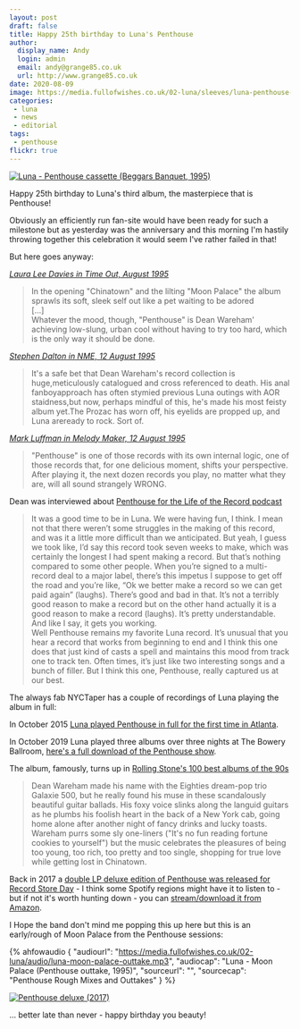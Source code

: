 ```yaml
---
layout: post
draft: false
title: Happy 25th birthday to Luna's Penthouse
author:
  display_name: Andy
  login: admin
  email: andy@grange85.co.uk
  url: http://www.grange85.co.uk
date: 2020-08-09
image: https://media.fullofwishes.co.uk/02-luna/sleeves/luna-penthouse-cassette.jpg
categories:
 - luna
 - news
 - editorial
tags:
 - penthouse
flickr: true
---
```

<a data-flickr-embed="true" href="https://www.flickr.com/photos/grange85/50205029348/in/dateposted-public/" title="Luna - Penthouse cassette (Beggars Banquet, 1995)"><img src="https://media.fullofwishes.co.uk/flickr-downloads/50205029348_a74f3ef931_c.jpg" alt="Luna - Penthouse cassette (Beggars Banquet, 1995)"></a>

Happy 25th birthday to Luna's third album, the masterpiece that is Penthouse!

Obviously an efficiently run fan-site would have been ready for such a milestone but as yesterday was the anniversary and this morning I'm hastily throwing together this celebration it would seem I've rather failed in that!

But here goes anyway:

_[Laura Lee Davies in Time Out, August 1995](/articles/1995-08-review-luna-penthouse-time-out-0895/)_
> In the opening "Chinatown" and the lilting "Moon Palace" the album sprawls its soft, sleek self out like a pet waiting to be adored  
> \[...\]  
> Whatever the mood, though, "Penthouse" is Dean Wareham' achieving low-slung, urban cool without having to try too hard, which is the only way it should be done.  

_[Stephen Dalton in NME, 12 August 1995](/articles/1995-08-12-review-luna-penthouse-nme-0895/)_
> It's a safe bet that Dean Wareham's record collection is huge,meticulously catalogued and cross referenced to death. His anal fanboyapproach has often stymied previous Luna outings with AOR staidness,but now, perhaps mindful of this, he's made his most feisty album yet.The Prozac has worn off, his eyelids are propped up, and Luna areready to rock. Sort of.  

_[Mark Luffman in Melody Maker, 12 August 1995](/articles/1995-08-12-review-luna-penthouse-mm-120895/)_
>  "Penthouse" is one of those records with its own internal logic, one of those records that, for one delicious moment, shifts your perspective. After playing it, the next dozen records you play, no matter what they are, will all sound strangely WRONG.


Dean was interviewed about [Penthouse for the Life of the Record podcast](https://www.fullofwishes.co.uk/2020/04/21/dean-wareham-talks-penthouse-life-of-the-record-podcast/)
> It was a good time to be in Luna. We were having fun, I think. I mean not that there weren’t some struggles in the making of this record, and was it a little more difficult than we anticipated. But yeah, I guess we took like, I’d say this record took seven weeks to make, which was certainly the longest I had spent making a record. But that’s nothing compared to some other people. When you’re signed to a multi-record deal to a major label, there’s this impetus I suppose to get off the road and you’re like, “Ok we better make a record so we can get paid again” (laughs). There’s good and bad in that. It’s not a terribly good reason to make a record but on the other hand actually it is a good reason to make a record (laughs). It’s pretty understandable. And like I say, it gets you working.  
> Well Penthouse remains my favorite Luna record. It’s unusual that you hear a record that works from beginning to end and I think this one does that just kind of casts a spell and maintains this mood from track one to track ten. Often times, it’s just like two interesting songs and a bunch of filler. But I think this one, Penthouse, really captured us at our best. 


The always fab NYCTaper has a couple of recordings of Luna playing the album in full:

In October 2015 [Luna played Penthouse in full for the first time in Atlanta](https://www.fullofwishes.co.uk/database/luna/shows/2015/2015-10-02-luna-terminal-west-atlanta-ga-usa/).  

In October 2019 Luna played three albums over three nights at The Bowery Ballroom, [here's a full download of the Penthouse show](https://www.fullofwishes.co.uk/2019/10/23/audio-download-luna-penthouse-in-nyc/).

The album, famously, turns up in [Rolling Stone's 100 best albums of the 90s](https://www.rollingstone.com/music/music-lists/100-best-albums-of-the-90s-152425/luna-penthouse-90044/)
> Dean Wareham made his name with the Eighties dream-pop trio Galaxie 500, but he really found his muse in these scandalously beautiful guitar ballads. His foxy voice slinks along the languid guitars as he plumbs his foolish heart in the back of a New York cab, going home alone after another night of fancy drinks and lucky toasts. Wareham purrs some sly one-liners ("It's no fun reading fortune cookies to yourself") but the music celebrates the pleasures of being too young, too rich, too pretty and too single, shopping for true love while getting lost in Chinatown.

Back in 2017 a [double LP deluxe edition of Penthouse was released for Record Store Day](https://www.fullofwishes.co.uk/2017/03/21/deluxe-double-lp-edition-of-luna-penthouse-record-store-day/) - I think some Spotify regions might have it to listen to - but if not it's worth hunting down - you can [stream/download it from Amazon](https://amzn.to/3im27L8).

I Hope the band don't mind me popping this up here but this is an early/rough of Moon Palace from the Penthouse sessions:

 {% ahfowaudio {
  "audiourl": "https://media.fullofwishes.co.uk/02-luna/audio/luna-moon-palace-outtake.mp3",
  "audiocap": "Luna - Moon Palace (Penthouse outtake, 1995)",
  "sourceurl": "",
  "sourcecap": "Penthouse Rough Mixes and Outtakes"
  } %}

<a data-flickr-embed="true" href="https://www.flickr.com/photos/grange85/50205975722/in/dateposted-public/" title="Penthouse deluxe (2017)"><img src="https://media.fullofwishes.co.uk/flickr-downloads/50205975722_67a02567d6_c.jpg" alt="Penthouse deluxe (2017)"></a>

... better late than never - happy birthday you beauty!

